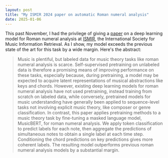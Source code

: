 ```yaml
---
layout: post
title: "My ISMIR 2024 paper on automatic Roman numeral analysis"
date: 2025-01-06
---
```


This past November, I had the privilege of giving a [paper](/assets/RNBERT_ISMIR_Camera_Ready.pdf) on a deep learning model for Roman numeral analysis at [ISMIR](https://www.ismir.net/), the International Society for Music Information Retrieval. As I show, my model exceeds the previous state of the art for this task by a wide margin. Here's the abstract:

> Music is plentiful, but labeled data for music theory tasks like roman numeral analysis is scarce. Self-supervised pretraining on unlabeled data is therefore a promising means of improving performance on these tasks, especially because, during pretraining, a model may be expected to acquire latent representations of musical abstractions like keys and chords. However, existing deep learning models for roman numeral analysis have not used pretraining, instead training from scratch on labeled data, while conversely, pretrained models for music understanding have generally been applied to sequence-level tasks not involving explicit music theory, like composer or genre classification. In contrast, this paper applies pretraining methods to a music theory task by fine-tuning a masked language model, MusicBERT, for roman numeral analysis. We apply token classification to predict labels for each note, then aggregate the predictions of simultaneous notes to obtain a single label at each time step. Conditioning the chord predictions on key predictions gives more coherent labels. The resulting model outperforms previous roman numeral analysis models by a substantial margin.
